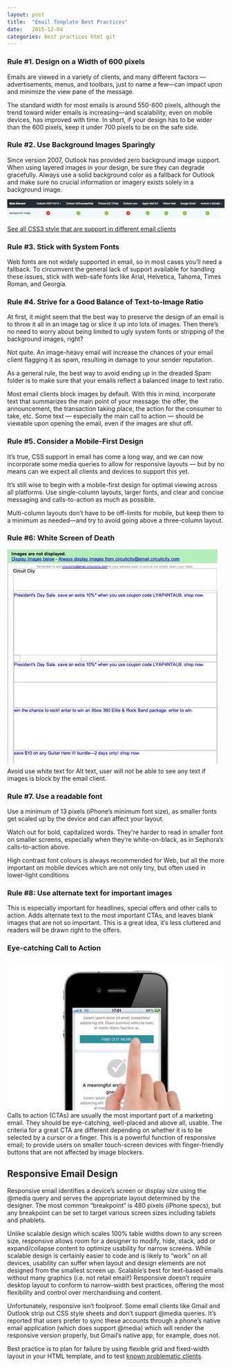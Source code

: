 ```yaml
---
layout: post
title:  "Email Template Best Practices"
date:   2015-12-04
categories: best practices html git
---
```


### Rule #1. Design on a Width of 600 pixels
Emails are viewed in a variety of clients, and many different factors — advertisements, menus, and toolbars, just to name a few—can impact upon and minimize the view pane of the message.

The standard width for most emails is around 550-600 pixels, although the trend toward wider emails is increasing—and scalability, even on mobile devices, has improved with time. In short, if your design has to be wider than the 600 pixels, keep it under 700 pixels to be on the safe side.


### Rule #2. Use Background Images Sparingly

Since version 2007, Outlook has provided zero background image support. When using layered images in your design, be sure they can degrade gracefully. Always use a solid background color as a fallback for Outlook and make sure no crucial information or imagery exists solely in a background image.

![background images support](/images/css-background.jpg)

[See all CSS3 style that are support in different email clients](https://www.campaignmonitor.com/css/)


### Rule #3. Stick with System Fonts
Web fonts are not widely supported in email, so in most cases you’ll need a fallback. To circumvent the general lack of support available for handling these issues, stick with web-safe fonts like Arial, Helvetica, Tahoma, Times Roman, and Georgia.


### Rule #4. Strive for a Good Balance of Text-to-Image Ratio
At first, it might seem that the best way to preserve the design of an email is to throw it all in an image tag or slice it up into lots of images. Then there’s no need to worry about being limited to ugly system fonts or stripping of the background images, right?

Not quite. An image-heavy email will increase the chances of your email client flagging it as spam, resulting in damage to your sender reputation.

As a general rule, the best way to avoid ending up in the dreaded Spam folder is to make sure that your emails reflect a balanced image to text ratio.

Most email clients block images by default. With this in mind, incorporate text that summarizes the main point of your message: the offer, the announcement, the transaction taking place, the action for the consumer to take, etc. Some text — especially the main call to action — should be viewable upon opening the email, even if the images are shut off.

### Rule #5. Consider a Mobile-First Design
It’s true, CSS support in email has come a long way, and we can now incorporate some media queries to allow for responsive layouts — but by no means can we expect all clients and devices to support this yet.

It’s still wise to begin with a mobile-first design for optimal viewing across all platforms. Use single-column layouts, larger fonts, and clear and concise messaging and calls-to-action as much as possible.

Multi-column layouts don’t have to be off-limits for mobile, but keep them to a minimum as needed—and try to avoid going above a three-column layout.

### Rule #6: White Screen of Death
![Alt text with colour text](/images/white-text.jpg)
Avoid use white text for Alt text, user will not be able to see any text if images is block by the email client.

### Rule #7. Use a readable font
Use a minimum of 13 pixels (iPhone’s minimum font size), as smaller fonts get scaled up by the device and can affect your layout.

Watch out for bold, capitalized words. They're harder to read in smaller font on smaller screens, especially when they’re white-on-black, as in Sephora’s calls-to-action above.

High contrast font colours is always recommended for Web, but all the more important on mobile devices which are not only tiny, but often used in lower-light conditions

### Rule #8: Use alternate text for important images
This is especially important for headlines, special offers and other calls to action. Adds alternate text to the most important CTAs, and leaves blank images that are not so important. This is a great idea, it’s less cluttered and readers will be drawn right to the offers.

### Eye-catching Call to Action
![Eye-catching Call to Action](/images/internal_img2.jpg)
Calls to action (CTAs) are usually the most important part of a marketing email. They should be eye-catching, well-placed and above all, usable. The criteria for a great CTA are different depending on whether it is to be selected by a cursor or a finger. This is a powerful function of responsive email; to provide users on smaller touch-screen devices with finger-friendly buttons that are not affected by image blockers.

##  Responsive Email Design
Responsive email identifies a device’s screen or display size using the @media query and serves the appropriate layout determined by the designer. The most common “breakpoint” is 480 pixels (iPhone specs), but any breakpoint can be set to target various screen sizes including tablets and phablets.

Unlike scalable design which scales 100% table widths down to any screen size, responsive allows room for a designer to modify, hide, stack, add or expand/collapse content to optimize usability for narrow screens. While scalable design is certainly easier to code and is likely to “work” on all devices, usability can suffer when layout and design elements are not designed from the smallest screen up. Scalable’s best for text-based emails without many graphics (i.e. not retail email!) Responsive doesn’t require desktop layout to conform to narrow-width best practices, offering the most flexibility and control over merchandising and content.

Unfortunately, responsive isn’t foolproof. Some email clients like Gmail and Outlook strip out CSS style sheets and don’t support @media queries. It’s reported that users prefer to sync these accounts through a phone’s native email application (which does support @media) which will render the responsive version properly, but Gmail’s native app, for example, does not.

Best practice is to plan for failure by using flexible grid and fixed-width layout in your HTML template, and to test [known problematic clients](http://stylecampaign.com/blog/2012/10/responsive-email-support/).




